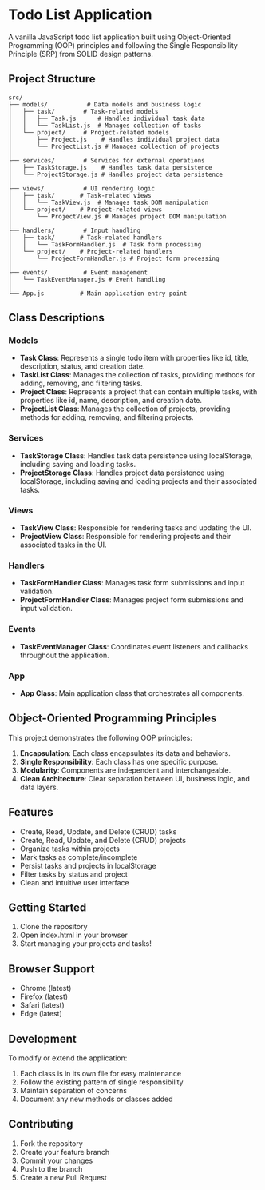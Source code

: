 # Todo List Application

A vanilla JavaScript todo list application built using Object-Oriented Programming (OOP) principles and following the Single Responsibility Principle (SRP) from SOLID design patterns.

## Project Structure

```
src/
├── models/           # Data models and business logic
│   ├── task/        # Task-related models
│   │   ├── Task.js      # Handles individual task data
│   │   └── TaskList.js  # Manages collection of tasks
│   └── project/     # Project-related models
│       ├── Project.js    # Handles individual project data
│       └── ProjectList.js # Manages collection of projects
│
├── services/        # Services for external operations
│   ├── TaskStorage.js    # Handles task data persistence
│   └── ProjectStorage.js # Handles project data persistence
│
├── views/           # UI rendering logic
│   ├── task/       # Task-related views
│   │   └── TaskView.js  # Manages task DOM manipulation
│   └── project/    # Project-related views
│       └── ProjectView.js # Manages project DOM manipulation
│
├── handlers/        # Input handling
│   ├── task/       # Task-related handlers
│   │   └── TaskFormHandler.js  # Task form processing
│   └── project/    # Project-related handlers
│       └── ProjectFormHandler.js # Project form processing
│
├── events/          # Event management
│   └── TaskEventManager.js # Event handling
│
└── App.js          # Main application entry point
```

## Class Descriptions

### Models
- **Task Class**: Represents a single todo item with properties like id, title, description, status, and creation date.
- **TaskList Class**: Manages the collection of tasks, providing methods for adding, removing, and filtering tasks.
- **Project Class**: Represents a project that can contain multiple tasks, with properties like id, name, description, and creation date.
- **ProjectList Class**: Manages the collection of projects, providing methods for adding, removing, and filtering projects.

### Services
- **TaskStorage Class**: Handles task data persistence using localStorage, including saving and loading tasks.
- **ProjectStorage Class**: Handles project data persistence using localStorage, including saving and loading projects and their associated tasks.

### Views
- **TaskView Class**: Responsible for rendering tasks and updating the UI.
- **ProjectView Class**: Responsible for rendering projects and their associated tasks in the UI.

### Handlers
- **TaskFormHandler Class**: Manages task form submissions and input validation.
- **ProjectFormHandler Class**: Manages project form submissions and input validation.

### Events
- **TaskEventManager Class**: Coordinates event listeners and callbacks throughout the application.

### App
- **App Class**: Main application class that orchestrates all components.

## Object-Oriented Programming Principles

This project demonstrates the following OOP principles:

1. **Encapsulation**: Each class encapsulates its data and behaviors.
2. **Single Responsibility**: Each class has one specific purpose.
3. **Modularity**: Components are independent and interchangeable.
4. **Clean Architecture**: Clear separation between UI, business logic, and data layers.

## Features

- Create, Read, Update, and Delete (CRUD) tasks
- Create, Read, Update, and Delete (CRUD) projects
- Organize tasks within projects
- Mark tasks as complete/incomplete
- Persist tasks and projects in localStorage
- Filter tasks by status and project
- Clean and intuitive user interface

## Getting Started

1. Clone the repository
2. Open index.html in your browser
3. Start managing your projects and tasks!

## Browser Support

- Chrome (latest)
- Firefox (latest)
- Safari (latest)
- Edge (latest)

## Development

To modify or extend the application:

1. Each class is in its own file for easy maintenance
2. Follow the existing pattern of single responsibility
3. Maintain separation of concerns
4. Document any new methods or classes added

## Contributing

1. Fork the repository
2. Create your feature branch
3. Commit your changes
4. Push to the branch
5. Create a new Pull Request
